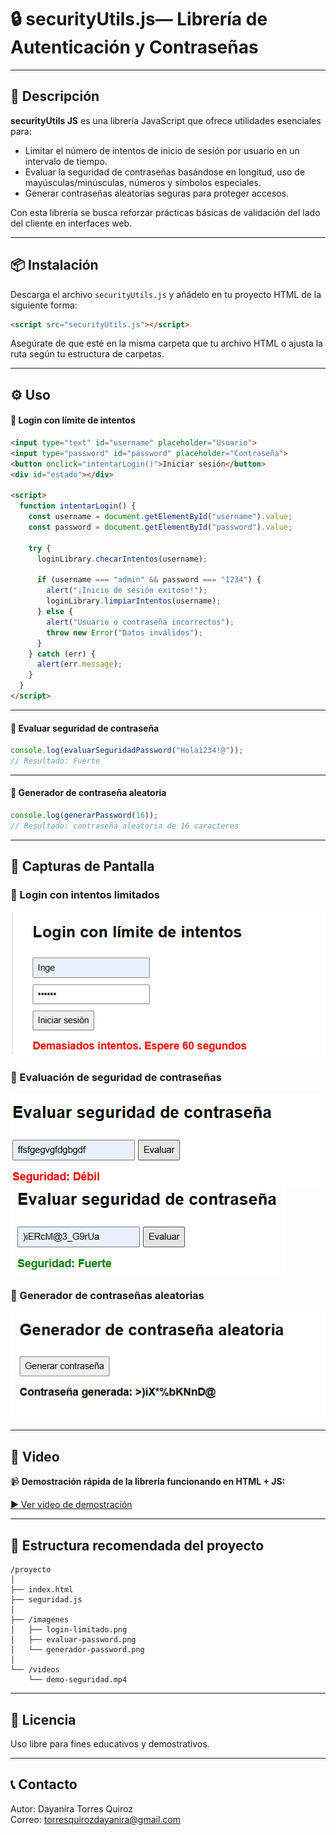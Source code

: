 # 🔒 securityUtils.js— Librería de Autenticación y Contraseñas

---

## 📌 Descripción

**securityUtils JS** es una librería JavaScript que ofrece utilidades esenciales para:

- Limitar el número de intentos de inicio de sesión por usuario en un intervalo de tiempo.
- Evaluar la seguridad de contraseñas basándose en longitud, uso de mayúsculas/minúsculas, números y símbolos especiales.
- Generar contraseñas aleatorias seguras para proteger accesos.

Con esta librería se busca reforzar prácticas básicas de validación del lado del cliente en interfaces web.

---

## 📦 Instalación

Descarga el archivo `securityUtils.js` y añádelo en tu proyecto HTML de la siguiente forma:

```html
<script src="securityUtils.js"></script>
```

Asegúrate de que esté en la misma carpeta que tu archivo HTML o ajusta la ruta según tu estructura de carpetas.

---

## ⚙️ Uso

#### 📌 Login con límite de intentos

```html
<input type="text" id="username" placeholder="Usuario">
<input type="password" id="password" placeholder="Contraseña">
<button onclick="intentarLogin()">Iniciar sesión</button>
<div id="estado"></div>

<script>
  function intentarLogin() {
    const username = document.getElementById("username").value;
    const password = document.getElementById("password").value;

    try {
      loginLibrary.checarIntentos(username);

      if (username === "admin" && password === "1234") {
        alert("¡Inicio de sesión exitoso!");
        loginLibrary.limpiarIntentos(username);
      } else {
        alert("Usuario o contraseña incorrectos");
        throw new Error("Datos inválidos");
      }
    } catch (err) {
      alert(err.message);
    }
  }
</script>
```

---

#### 📌 Evaluar seguridad de contraseña

```javascript
console.log(evaluarSeguridadPassword("Hola1234!@"));
// Resultado: Fuerte
```

---

#### 📌 Generador de contraseña aleatoria

```javascript
console.log(generarPassword(16));
// Resultado: contraseña aleatoria de 16 caracteres
```

---

## 📸 Capturas de Pantalla

### 📍 Login con intentos limitados  
![Login con intentos limitados](https://github.com/YayisTorres/Libreriaweb/blob/main/img/loginlimite.png)

### 📍 Evaluación de seguridad de contraseñas  
![Evaluación de contraseña](https://github.com/YayisTorres/Libreriaweb/blob/main/img/validardebil.png)
![Evaluación de contraseña](https://github.com/YayisTorres/Libreriaweb/blob/main/img/validarfuerte.png)

### 📍 Generador de contraseñas aleatorias  
![Generador de contraseñas](https://github.com/YayisTorres/Libreriaweb/blob/main/img/generadorcontra.png)

---

## 🎥 Video

📹 **Demostración rápida de la librería funcionando en HTML + JS:**  

[▶ Ver video de demostración](videos/demo-seguridad.mp4)

---

## 📁 Estructura recomendada del proyecto

```
/proyecto
│
├── index.html
├── seguridad.js
│
├── /imagenes
│   ├── login-limitado.png
│   ├── evaluar-password.png
│   └── generador-password.png
│
└── /videos
    └── demo-seguridad.mp4
```

---

## 📑 Licencia

Uso libre para fines educativos y demostrativos.

---

## 📞 Contacto

Autor: Dayanira Torres Quiroz  
Correo: torresquirozdayanira@gmail.com  
